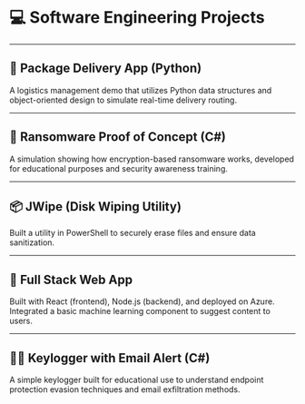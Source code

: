 # 💻 Software Engineering Projects

---

## 🚚 Package Delivery App (Python)

A logistics management demo that utilizes Python data structures and object-oriented design to simulate real-time delivery routing.

---

## 🦠 Ransomware Proof of Concept (C#)

A simulation showing how encryption-based ransomware works, developed for educational purposes and security awareness training.

---

## 📦 JWipe (Disk Wiping Utility)

Built a utility in PowerShell to securely erase files and ensure data sanitization.

---

## 🧠 Full Stack Web App

Built with React (frontend), Node.js (backend), and deployed on Azure. Integrated a basic machine learning component to suggest content to users.

---

## 🕵️‍♀️ Keylogger with Email Alert (C#)

A simple keylogger built for educational use to understand endpoint protection evasion techniques and email exfiltration methods.

